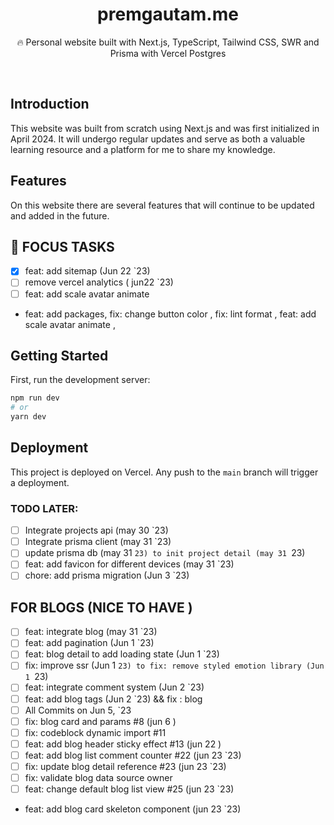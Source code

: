 <div align="center">
  <h1>premgautam.me</h1>
  <p>🔥 Personal website built with Next.js, TypeScript, Tailwind CSS, SWR and Prisma with Vercel Postgres</p>
</div>

<br />

## Introduction

This website was built from scratch using Next.js and was first initialized in April 2024. It will undergo regular updates and serve as both a valuable learning resource and a platform for me to share my knowledge.

## Features

On this website there are several features that will continue to be updated and added in the future.

## 🎯 FOCUS TASKS

- [x] feat: add sitemap (Jun 22 `23)
- [ ] remove vercel analytics ( jun22 `23)
- [ ] feat: add scale avatar animate
- feat: add packages, fix: change button color , fix: lint format , feat: add scale avatar animate , 

## Getting Started

First, run the development server:

```bash
npm run dev
# or
yarn dev
```

## Deployment

This project is deployed on Vercel. Any push to the `main` branch will trigger a deployment.

### TODO LATER:

- [ ] Integrate projects api (may 30 `23)
- [ ] Integrate prisma client (may 31 `23)
- [ ] update prisma db (may 31 `23) to init project detail (may 31 `23)
- [ ] feat: add favicon for different devices (may 31 `23)
- [ ] chore: add prisma migration (Jun 3 `23)

## FOR BLOGS (NICE TO HAVE )

- [ ] feat: integrate blog (may 31 `23)
- [ ] feat: add pagination (Jun 1 `23)
- [ ] feat: blog detail to add loading state (Jun 1 `23)
- [ ] fix: improve ssr (Jun 1 `23) to fix: remove styled emotion library (Jun 1 `23)
- [ ] feat: integrate comment system (Jun 2 `23)
- [ ] feat: add blog tags (Jun 2 `23) && fix : blog
- [ ] All Commits on Jun 5, `23
- [ ] fix: blog card and params #8 (jun 6 )
- [ ] fix: codeblock dynamic import #11
- [ ] feat: add blog header sticky effect #13 (jun 22 )
- [ ] feat: add blog list comment counter #22 (jun 23 `23)
- [ ] fix: update blog detail reference #23 (jun 23 `23)
- [ ] fix: validate blog data source owner
- [ ] feat: change default blog list view #25 (jun 23 `23)
- feat: add blog card skeleton component (jun 23 `23)
